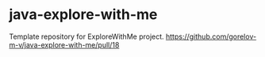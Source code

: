 # java-explore-with-me
Template repository for ExploreWithMe project.
https://github.com/gorelov-m-v/java-explore-with-me/pull/18
